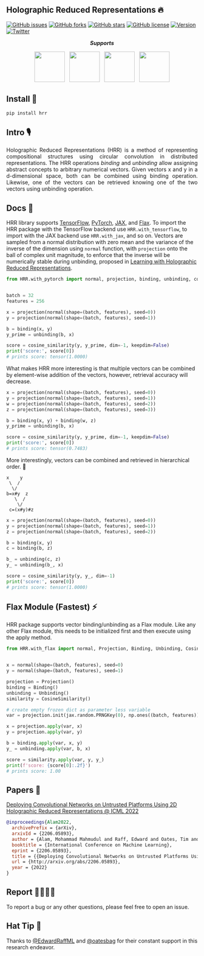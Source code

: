 ## Holographic Reduced Representations 🔥
[![GitHub issues](https://img.shields.io/github/issues/MahmudulAlam/Holographic-Reduced-Representations)](https://github.com/MahmudulAlam/Holographic-Reduced-Representations/issues)
[![GitHub forks](https://img.shields.io/github/forks/MahmudulAlam/Holographic-Reduced-Representations)](https://github.com/MahmudulAlam/Holographic-Reduced-Representations/network)
[![GitHub stars](https://img.shields.io/github/stars/MahmudulAlam/Holographic-Reduced-Representations)](https://github.com/MahmudulAlam/Holographic-Reduced-Representations/stargazers)
[![GitHub license](https://img.shields.io/github/license/MahmudulAlam/Holographic-Reduced-Representations)](https://github.com/MahmudulAlam/Holographic-Reduced-Representations/blob/main/LICENSE)
[![Version](https://img.shields.io/badge/version-0.0.1-f56207.svg?longCache=true&style=flat)]()
[![Twitter](https://img.shields.io/twitter/url?style=social&url=https%3A%2F%2Ftwitter.com%2F)](https://twitter.com/intent/tweet?text=Wow:&url=https%3A%2F%2Fgithub.com%2FMahmudulAlam%2FHolographic-Reduced-Representations%2F)

<p align="center"><b><em>Supports</em></b></p> 
<p align="center">
  <img src="https://user-images.githubusercontent.com/37298971/169624977-b64f749d-01cf-4300-8e6f-9674bb1c56fc.png" height="80">
&nbsp;
  <img src="https://user-images.githubusercontent.com/37298971/169624973-a0d7e833-50ec-4e93-9a16-7701e975fe6e.png" height="80">
&nbsp;
  <img src="https://user-images.githubusercontent.com/37298971/169624976-ebf54b45-989f-4b70-af27-c75aee5060b5.png" height="80">
&nbsp;
  <img src="https://user-images.githubusercontent.com/37298971/169624975-d711dcc8-e590-491b-a3a5-055837487cf8.png" height="80">
</p>

## Install 🎉
```
pip install hrr
```
<!-- <b>else</b>
``` 
pip install git+https://github.com/MahmudulAlam/Holographic-Reduced-Representations.git
``` -->

## Intro :studio_microphone:
<p align="justify">
Holographic Reduced Representations (HRR) is a method of representing compositional structures using circular convolution in distributed representations. The HRR operations <em>binding</em> and <em>unbinding</em> allow assigning abstract concepts to arbitrary numerical vectors. Given vectors x and y in a d-dimensional space, both can be combined using binding operation. Likewise, one of the vectors can be retrieved knowing one of the two vectors using unbinding operation.
</p>

## Docs :green_book: 
HRR library supports <a href="https://www.tensorflow.org">TensorFlow</a>, <a href="https://pytorch.org">PyTorch</a>, <a href="https://github.com/google/jax">JAX</a>, and <a href="https://github.com/google/flax">Flax</a>. To import the HRR package with the TensorFlow backend use ```HRR.with_tensorflow```, to import with the JAX backend use ```HRR.with_jax```, and so on. Vectors are sampled from a normal distribution with zero mean and the variance of the inverse of the dimension using ```normal``` function, with ```projection``` onto the ball of complex unit magnitude, to enforce that the inverse will be numerically stable during unbinding, proposed in [Learning with Holographic Reduced Representations](https://arxiv.org/pdf/2109.02157.pdf).

```python 
from HRR.with_pytorch import normal, projection, binding, unbinding, cosine_similarity


batch = 32
features = 256

x = projection(normal(shape=(batch, features), seed=0))
y = projection(normal(shape=(batch, features), seed=1))

b = binding(x, y)
y_prime = unbinding(b, x)

score = cosine_similarity(y, y_prime, dim=-1, keepdim=False)
print('score:', score[0])
# prints score: tensor(1.0000)
```

What makes HRR more interesting is that multiple vectors can be combined by element-wise addition of the vectors,
however, retrieval accuracy will decrease.

```python
x = projection(normal(shape=(batch, features), seed=0))
y = projection(normal(shape=(batch, features), seed=1))
w = projection(normal(shape=(batch, features), seed=2))
z = projection(normal(shape=(batch, features), seed=3))

b = binding(x, y) + binding(w, z)
y_prime = unbinding(b, x)

score = cosine_similarity(y, y_prime, dim=-1, keepdim=False)
print('score:', score[0])
# prints score: tensor(0.7483)
```

More interestingly, vectors can be combined and retrieved in hierarchical order. 🌳 

```
x    y
 \  /
  \/
b=x#y  z 
   \  /
    \/
 c=(x#y)#z
```

```python 
x = projection(normal(shape=(batch, features), seed=0))
y = projection(normal(shape=(batch, features), seed=1))
z = projection(normal(shape=(batch, features), seed=2))

b = binding(x, y)
c = binding(b, z)

b_ = unbinding(c, z)
y_ = unbinding(b_, x)

score = cosine_similarity(y, y_, dim=-1)
print('score:', score[0])
# prints score: tensor(1.0000)
```

## Flax Module (Fastest) ⚡ 
HRR package supports vector binding/unbinding as a Flax module. Like any other Flax module, this needs to be initialized first and then execute using the apply method.

```python
from HRR.with_flax import normal, Projection, Binding, Unbinding, CosineSimilarity


x = normal(shape=(batch, features), seed=0)
y = normal(shape=(batch, features), seed=1)

projection = Projection()
binding = Binding()
unbinding = Unbinding()
similarity = CosineSimilarity()

# create empty frozen dict as parameter less variable
var = projection.init(jax.random.PRNGKey(0), np.ones((batch, features)))

x = projection.apply(var, x)
y = projection.apply(var, y)

b = binding.apply(var, x, y)
y_ = unbinding.apply(var, b, x)

score = similarity.apply(var, y, y_)
print(f'score: {score[0]:.2f}')
# prints score: 1.00
```

## Papers :scroll:
[Deploying Convolutional Networks on Untrusted Platforms Using 2D Holographic Reduced Representations @ ICML 2022](http://arxiv.org/abs/2206.05893)

```bibtex 
@inproceedings{Alam2022,
  archivePrefix = {arXiv},
  arxivId = {2206.05893},
  author = {Alam, Mohammad Mahmudul and Raff, Edward and Oates, Tim and Holt, James},
  booktitle = {International Conference on Machine Learning},
  eprint = {2206.05893},
  title = {{Deploying Convolutional Networks on Untrusted Platforms Using 2D Holographic Reduced Representations}},
  url = {http://arxiv.org/abs/2206.05893},
  year = {2022}
}
``` 

## Report 🐛🚩🚧📢
To report a bug or any other questions, please feel free to open an issue.

## Hat Tip :tophat:
Thanks to [@EdwardRaffML](https://twitter.com/EdwardRaffML) and [@oatesbag](https://twitter.com/oatesbag) for their constant support in this research endeavor.
